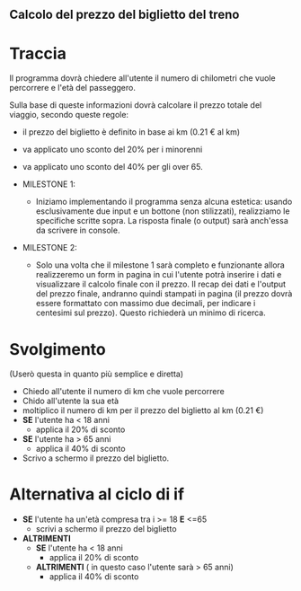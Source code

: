 ## Calcolo del prezzo del biglietto del treno

# Traccia

Il programma dovrà chiedere all'utente il numero di chilometri che vuole percorrere e l'età del passeggero.

Sulla base di queste informazioni dovrà calcolare il prezzo totale del viaggio, secondo queste regole:
- il prezzo del biglietto è definito in base ai km (0.21 € al km)
- va applicato uno sconto del 20% per i minorenni
- va applicato uno sconto del 40% per gli over 65.

 - MILESTONE 1:
    - Iniziamo implementando il programma senza alcuna estetica: usando esclusivamente due input e un bottone (non stilizzati), realizziamo le specifiche scritte sopra. La risposta finale (o output) sarà anch'essa da scrivere in console.
- MILESTONE 2:
    - Solo una volta che il milestone 1 sarà completo e funzionante allora realizzeremo un form in pagina in cui l'utente potrà inserire i dati e visualizzare il calcolo finale con il prezzo.
    Il recap dei dati e l'output del prezzo finale, andranno quindi stampati in pagina (il prezzo dovrà essere formattato con massimo due decimali, per indicare i centesimi sul prezzo). Questo richiederà un minimo di ricerca.

# Svolgimento
 (Userò questa in quanto più semplice e diretta)

- Chiedo all'utente il numero di km che vuole percorrere
- Chido all'utente la sua età
- moltiplico il numero di km per il prezzo del biglietto al km (0.21 €)
- **SE** l'utente ha < 18 anni 
    -  applica il 20% di sconto
- **SE** l'utente ha > 65 anni 
    -  applica il 40% di sconto
- Scrivo a schermo il prezzo del biglietto.


# Alternativa al ciclo di if

- **SE** l'utente ha un'età compresa tra i >= 18 **E** <=65 
    -  scrivi a schermo il prezzo del biglietto
- **ALTRIMENTI** 
    - **SE** l'utente ha < 18 anni 
        -  applica il 20% di sconto
    - **ALTRIMENTI**  ( in questo caso l'utente sarà > 65 anni)
        -  applica il 40% di sconto